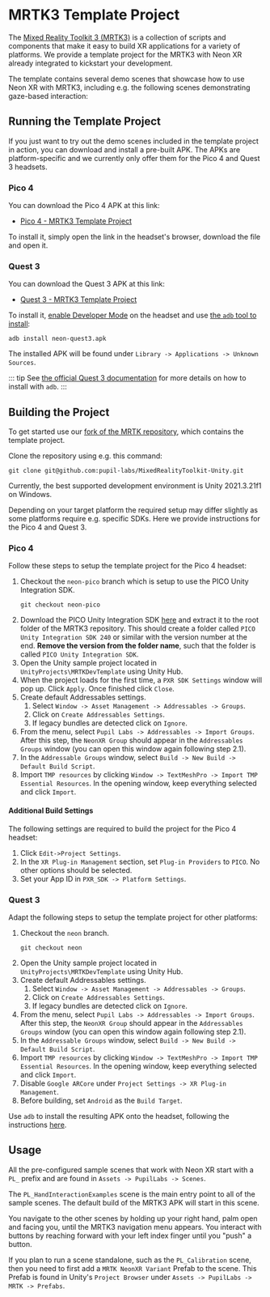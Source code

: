 # MRTK3 Template Project

The [Mixed Reality Toolkit 3 (MRTK3)](https://learn.microsoft.com/en-us/windows/mixed-reality/mrtk-unity/mrtk3-overview/) is a collection of scripts and components that make it easy to build XR applications for a variety of platforms. We provide a template project for the MRTK3 with Neon XR already integrated to kickstart your development.

The template contains several demo scenes that showcase how to use Neon XR with MRTK3, including e.g. the following scenes demonstrating gaze-based interaction:

<Youtube src="2e8kRTn3NJI" />

## Running the Template Project

If you just want to try out the demo scenes included in the template project in action, you can download and install a pre-built APK. The APKs are platform-specific and we currently only offer them for the Pico 4 and Quest 3 headsets.

### Pico 4

You can download the Pico 4 APK at this link:

- [Pico 4 - MRTK3 Template Project](https://drive.google.com/file/d/1WaJxx6wgQNKFfpGUAPKxbOfHZ49kXJgW/view?usp=sharing)

To install it, simply open the link in the headset's browser, download the file and open it.

### Quest 3

You can download the Quest 3 APK at this link:

- [Quest 3 - MRTK3 Template Project](https://drive.google.com/file/d/1oqItPeX0NtCI47RWGdbHfSkEHezwsmPz/view?usp=sharing)

To install it, [enable Developer Mode](https://developers.meta.com/horizon/documentation/native/android/mobile-device-setup/#enable-developer-mode) on the headset and use [the `adb` tool to install](https://developer.android.com/tools/adb#move):

```shell
adb install neon-quest3.apk
```

The installed APK will be found under `Library -> Applications -> Unknown Sources`.

::: tip
See [the official Quest 3 documentation](https://developers.meta.com/horizon/documentation/native/android/ts-adb/) for more details on how to install with `adb`.
:::

## Building the Project

To get started use our [fork of the MRTK repository](https://github.com/pupil-labs/MixedRealityToolkit-Unity), which contains the template project.

Clone the repository using e.g. this command:

```
git clone git@github.com:pupil-labs/MixedRealityToolkit-Unity.git
```

Currently, the best supported development environment is Unity 2021.3.21f1 on Windows.

Depending on your target platform the required setup may differ slightly as some platforms require e.g. specific SDKs. Here we provide instructions for the Pico 4 and Quest 3.

### Pico 4

Follow these steps to setup the template project for the Pico 4 headset:

1. Checkout the `neon-pico` branch which is setup to use the PICO Unity Integration SDK.
   ```
   git checkout neon-pico
   ```
1. Download the PICO Unity Integration SDK [here](https://developer-global.pico-interactive.com/resources/) and extract it to the root folder of the MRTK3 repository. This should create a folder called `PICO Unity Integration SDK 240` or similar with the version number at the end. **Remove the version from the folder name**, such that the folder is called `PICO Unity Integration SDK`.
1. Open the Unity sample project located in `UnityProjects\MRTKDevTemplate` using Unity Hub.
1. When the project loads for the first time, a `PXR SDK Settings` window will pop up. Click `Apply`. Once finished click `Close`.
1. Create default Addressables settings.
   1. Select `Window -> Asset Management -> Addressables -> Groups`.
   2. Click on `Create Addressables Settings`.
   3. If legacy bundles are detected click on `Ignore`.
1. From the menu, select `Pupil Labs -> Addressables -> Import Groups`. After this step, the `NeonXR Group` should appear in the `Addressables Groups` window (you can open this window again following step 2.1).
1. In the `Addressable Groups` window, select `Build -> New Build -> Default Build Script`.
1. Import `TMP resources` by clicking `Window -> TextMeshPro -> Import TMP Essential Resources`. In the opening window, keep everything selected and click `Import`.

#### Additional Build Settings

The following settings are required to build the project for the Pico 4 headset:

1. Click `Edit->Project Settings`.
1. In the `XR Plug-in Management` section, set `Plug-in Providers` to `PICO`. No other options should be selected.
1. Set your App ID in `PXR_SDK -> Platform Settings`.

### Quest 3

Adapt the following steps to setup the template project for other platforms:

1. Checkout the `neon` branch.
   ```
   git checkout neon
   ```
1. Open the Unity sample project located in `UnityProjects\MRTKDevTemplate` using Unity Hub.
1. Create default Addressables settings.
   1. Select `Window -> Asset Management -> Addressables -> Groups`.
   2. Click on `Create Addressables Settings`.
   3. If legacy bundles are detected click on `Ignore`.
1. From the menu, select `Pupil Labs -> Addressables -> Import Groups`. After this step, the `NeonXR Group` should appear in the `Addressables Groups` window (you can open this window again following step 2.1).
1. In the `Addressable Groups` window, select `Build -> New Build -> Default Build Script`.
1. Import `TMP resources` by clicking `Window -> TextMeshPro -> Import TMP Essential Resources`. In the opening window, keep everything selected and click `Import`.
1. Disable `Google ARCore` under `Project Settings -> XR Plug-in Management`.
1. Before building, set `Android` as the `Build Target`.

Use `adb` to install the resulting APK onto the headset, following the instructions [here](#running-the-template-project).

## Usage

All the pre-configured sample scenes that work with Neon XR start with a `PL_` prefix and are found in `Assets -> PupilLabs -> Scenes`.

The `PL_HandInteractionExamples` scene is the main entry point to all of the sample scenes. The default build of the MRTK3 APK will start in this scene.

You navigate to the other scenes by holding up your right hand, palm open and facing you, until the MRTK3 navigation menu appears. You interact with buttons by reaching forward with your left index finger until you "push" a button.

If you plan to run a scene standalone, such as the `PL_Calibration` scene, then you need to first add a `MRTK NeonXR Variant` Prefab to the scene. This Prefab is found in Unity's `Project Browser` under `Assets -> PupilLabs -> MRTK -> Prefabs`.

<!-- TODO: Add descriptions of all available scenes. -->
